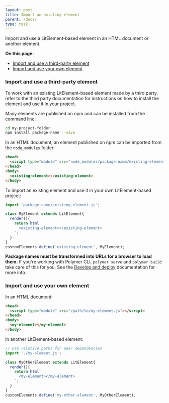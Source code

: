```yaml
---
layout: post
title: Import an existing element
parent: /docs/
type: task
---
```


Import and use a LitElement-based element in an HTML document or another element.

**On this page:**

* [Import and use a third-party element](#thirdparty)
* [Import and use your own element](#own)

<a name="thirdparty">

### Import and use a third-party element

To work with an existing LitElement-based element made by a third party, refer to the third party documentation for instructions on how to install the element and use it in your project.

Many elements are published on npm and can be installed from the command line:

```bash
cd my-project-folder
npm install package-name --save
```

In an HTML document, an element published on npm can be imported from the `node_modules` folder:

```html
<head>
  <script type="module" src="node_modules/package-name/existing-element.js"></script>
</head>
<body>
  <existing-element></existing-element>
</body>
```

To import an existing element and use it in your own LitElement-based project:

```js
import 'package-name/existing-element.js';

class MyElement extends LitElement{
  render(){
    return html`
      <existing-element></existing-element>
    `;
  }
}
customElements.define('existing-element', MyElement);
```

<div class="note">

**Package names must be transformed into URLs for a browser to load them.** If you're working with Polymer CLI, `polymer serve` and `polymer build` take care of this for you. See the [Develop and deploy](/tools/) documentation for more info.

</div>

<a name="own">

### Import and use your own element

In an HTML document:

```html
<head>
  <script type="module" src="/path/to/my-element.js"></script>
</head>
<body>
  <my-element></my-element>
</body>
```

In another LitElement-based element:

```js
// Use relative paths for peer dependencies
import './my-element.js';

class MyOtherElement extends LitElement{
  render(){
    return html`
      <my-element></my-element>
    `;
  }
}
customElements.define('my-other-element', MyOtherElement);
```
